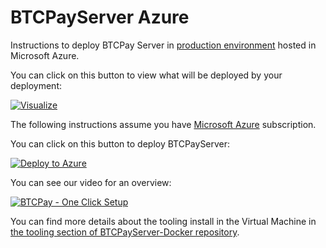 # BTCPayServer Azure

Instructions to deploy BTCPay Server in [production environment](https://github.com/btcpayserver/btcpayserver-docker/tree/master/Production) hosted in Microsoft Azure.

You can click on this button to view what will be deployed by your deployment:

[![Visualize](http://armviz.io/visualizebutton.png)](http://armviz.io/#?load=https%3A%2F%2Fraw.githubusercontent.com%2Fbtcpayserver%2Fbtcpayserver-azure%2Fmaster%2Fazuredeploy.json)

The following instructions assume you have [Microsoft Azure](https://azure.microsoft.com/) subscription.

You can click on this button to deploy BTCPayServer:

[![Deploy to Azure](https://azuredeploy.net/deploybutton.svg)](https://portal.azure.com/#create/Microsoft.Template/uri/https%3A%2F%2Fraw.githubusercontent.com%2Fbtcpayserver%2Fbtcpayserver-azure%2Fmaster%2Fazuredeploy.json)

You can see our video for an overview:

[![BTCPay - One Click Setup](http://img.youtube.com/vi/Bxs95BdEMHY/mqdefault.jpg)](http://www.youtube.com/watch?v=Bxs95BdEMHY "BTCPay - One Click Setup")

You can find more details about the tooling install in the Virtual Machine in [the tooling section of BTCPayServer-Docker repository](https://github.com/btcpayserver/btcpayserver-docker/blob/master/README.md#tooling).

